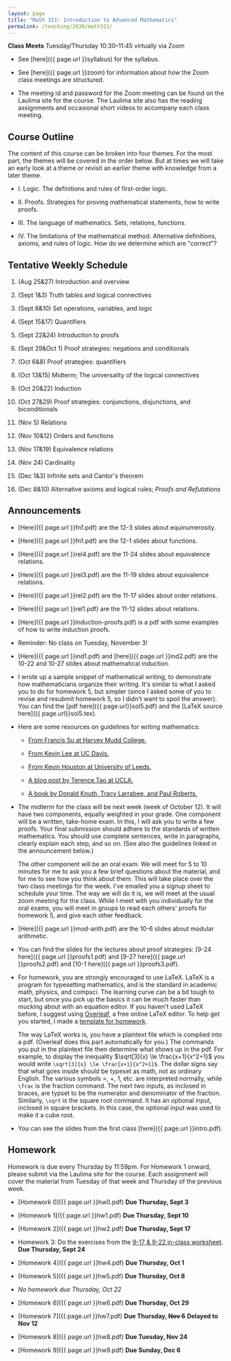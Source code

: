 ```yaml
---
layout: page
title: "Math 321: Introduction to Advanced Mathematics"
permalink: /teaching/2020/math321/
---
```


**Class Meets** Tuesday/Thursday 10:30–11:45 virtually via Zoom


* See [here]({{ page.url }}syllabus) for the syllabus.

* See [here]({{ page.url }}zoom) for information about how the Zoom class meetings are structured. 

* The meeting id and password for the Zoom meeting can be found on the Laulima site for the course. The Laulima site also has the reading assignments and occasional short videos to accompany each class meeting.


Course Outline
------

The content of this course can be broken into four themes. For the most part, the themes will be covered in the order below. But at times we will take an early look at a theme or revisit an earlier theme with knowledge from a later theme.

* I. Logic. The definitions and rules of first-order logic.

* II. Proofs. Strategies for proving mathematical statements, how to write proofs.

* III. The language of mathematics. Sets, relations, functions.

* IV. The limitations of the mathematical method. Alternative definitions, axioms, and rules of logic. How do we determine which are "correct"?

Tentative Weekly Schedule
---------

1. (Aug 25&27) Introduction and overview

2. (Sept 1&3) Truth tables and logical connectives

3. (Sept 8&10) Set operations, variables, and logic

4. (Sept 15&17) Quantifiers

5. (Sept 22&24) Introduction to proofs

6. (Sept 29&Oct 1) Proof strategies: negations and conditionals

7. (Oct 6&8) Proof strategies: quantifiers

8. (Oct 13&15) Midterm; The universality of the logical connectives

9. (Oct 20&22) Induction

10. (Oct 27&29) Proof strategies: conjunctions, disjunctions, and biconditionals

11. (Nov 5) Relations 

12. (Nov 10&12) Orders and functions

13. (Nov 17&19) Equivalence relations

14. (Nov 24) Cardinality

15. (Dec 1&3) Infinite sets and Cantor's theorem

16. (Dec 8&10) Alternative axioms and logical rules; *Proofs and Refutations*


Announcements
-------------

* [Here]({{ page.url }}fn1.pdf) are the 12-3 slides about equinumerosity.

* [Here]({{ page.url }}fn1.pdf) are the 12-1 slides about functions.

* [Here]({{ page.url }}rel4.pdf) are the 11-24 slides about equivalence relations.

* [Here]({{ page.url }}rel3.pdf) are the 11-19 slides about equivalence relations.

* [Here]({{ page.url }}rel2.pdf) are the 11-17 slides about order relations.

* [Here]({{ page.url }}rel1.pdf) are the 11-12 slides about relations.

* [Here]({{ page.url }}induction-proofs.pdf) is a pdf with some examples of how to write induction proofs.

* Reminder: No class on Tuesday, November 3!

* [Here]({{ page.url }}ind1.pdf) and [here]({{ page.url }}ind2.pdf) are the 10-22 and 10-27 slides about mathematical induction.

* I wrote up a sample snippet of mathematical writing, to demonstrate how mathematicians organize their writing. It's similar to what I asked you to do for homework 5, but simpler (since I asked some of you to revise and resubmit homework 5, so I didn't want to spoil the answer). You can find the [pdf here]({{ page.url}}sol5.pdf) and the [LaTeX source here]({{ page.url}}sol5.tex).

* Here are some resources on guidelines for writing mathematics:

    * [From Francis Su at Harvey Mudd College.](https://math.hmc.edu/su/writing-math-well/)

    * [From Kevin Lee at UC Davis.](https://web.cs.ucdavis.edu/~amenta/w10/writingman.pdf)

    * [From Kevin Houston at University of Leeds.](https://www1.maths.leeds.ac.uk/~khouston/pdf/htwm.pdf)

    * [A blog post by Terence Tao at UCLA.](https://terrytao.wordpress.com/advice-on-writing-papers/)

    * [A book by Donald Knuth, Tracy Larrabee, and Paul Roberts.](https://jmlr.csail.mit.edu/reviewing-papers/knuth_mathematical_writing.pdf)

* The midterm for the class will be next week (week of October 12). It will have two components, equally weighted in your grade. One component will be a written, take-home exam. In this, I will ask you to write a few proofs. Your final submission should adhere to the standards of written mathematics. You should use complete sentences, write in paragraphs, clearly explain each step, and so on. (See also the guidelines linked in the announcement below.) 

    The other component will be an oral exam. We will meet for 5 to 10 minutes for me to ask you a few brief questions about the material, and for me to see how you think about them. This will take place over the two class meetings for the week. I've emailed you a signup sheet to schedule your time. The way we will do it is, we will meet at the usual zoom meeting for the class. While I meet with you individually for the oral exams, you will meet in groups to read each others' proofs for homework 5, and give each other feedback. 

* [Here]({{ page.url }}mod-arith.pdf) are the 10-6 slides about modular arithmetic.

* You can find the slides for the lectures about proof strategies: [9-24 here]({{ page.url }}proofs1.pdf) and [9-27 here]({{ page.url }}proofs2.pdf) and [10-1 here]({{ page.url }}proofs3.pdf).

* For homework, you are strongly encouraged to use LaTeX. LaTeX is a program for typesetting mathematics, and is the standard in academic math, physics, and compsci. The learning curve can be a bit tough to start, but once you pick up the basics it can be much faster than mucking about with an equation editor. If you haven't used LaTeX before, I suggest using [Overleaf](https://www.overleaf.com/), a free online LaTeX editor. To help get you started, I made a [template for homework](https://www.overleaf.com/read/ypsrcqntbcrs). 

    The way LaTeX works is, you have a plaintext file which is complied into a pdf. (Overleaf does this part automatically for you.) The commands you put in the plaintext file then determine what shows up in the pdf. For example, to display the inequality $\sqrt[3]{x} \le \frac{x+1}{x^2+1}$ you would write `\sqrt[3]{x} \le \frac{x+1}{x^2+1}$`. The dollar signs say that what goes inside should be typeset as math, not as ordinary English. The various symbols =, +, 1, etc. are interpreted normally, while `\frac` is the fraction command. The next two inputs, as inclosed in braces, are typset to be the numerator and denominator of the fraction. Similarly, `\sqrt` is the square root command. It has an optional input, inclosed in square brackets. In this case, the optional input was used to make it a cube root.

* You can see the slides from the first class [here]({{ page.url }}intro.pdf).

Homework
--------

Homework is due every Thursday by 11:59pm. For Homework 1 onward, please submit via the Laulima site for the course. Each assignment will cover the material from Tuesday of that week and Thursday of the previous week. 

* [Homework 0]({{ page.url }}hw0.pdf) **Due Thursday, Sept 3**

* [Homework 1]({{ page.url }}hw1.pdf) **Due Thursday, Sept 10**

* [Homework 2]({{ page.url }}hw2.pdf) **Due Thursday, Sept 17**

* Homework 3: Do the exercises from the [9-17 & 9-22 in-class worksheet](9-17.pdf). **Due Thursday, Sept 24**

* [Homework 4]({{ page.url }}hw4.pdf) **Due Thursday, Oct 1**

* [Homework 5]({{ page.url }}hw5.pdf) **Due Thursday, Oct 8**

* *No homework due Thursday, Oct 22*

* [Homework 6]({{ page.url }}hw6.pdf) **Due Thursday, Oct 29**

* [Homework 7]({{ page.url }}hw7.pdf) **Due Thursday, ~~Nov 5~~** **Delayed to Nov 12**

* [Homework 8]({{ page.url }}hw8.pdf) **Due Tuesday, Nov 24**

* [Homework 9]({{ page.url }}hw9.pdf) **Due Sunday, Dec 6**
